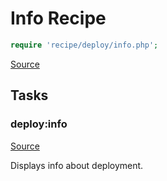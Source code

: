 <!-- DO NOT EDIT THIS FILE! -->
<!-- Instead edit recipe/deploy/info.php -->
<!-- Then run bin/docgen -->

# Info Recipe

```php
require 'recipe/deploy/info.php';
```

[Source](/recipe/deploy/info.php)



## Tasks

### deploy:info
[Source](https://github.com/deployphp/deployer/blob/master/recipe/deploy/info.php#L6)

Displays info about deployment.




